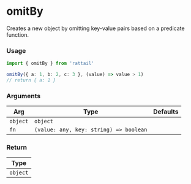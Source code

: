 # omitBy

Creates a new object by omitting key-value pairs based on a predicate function.

### Usage

```ts
import { omitBy } from 'rattail'

omitBy({ a: 1, b: 2, c: 3 }, (value) => value > 1)
// return { a: 1 }
```

### Arguments

| Arg      | Type                                   | Defaults |
| -------- | -------------------------------------- | -------- |
| `object` | `object`                               |          |
| `fn`     | `(value: any, key: string) => boolean` |          |

### Return

| Type     |
| -------- |
| `object` |
